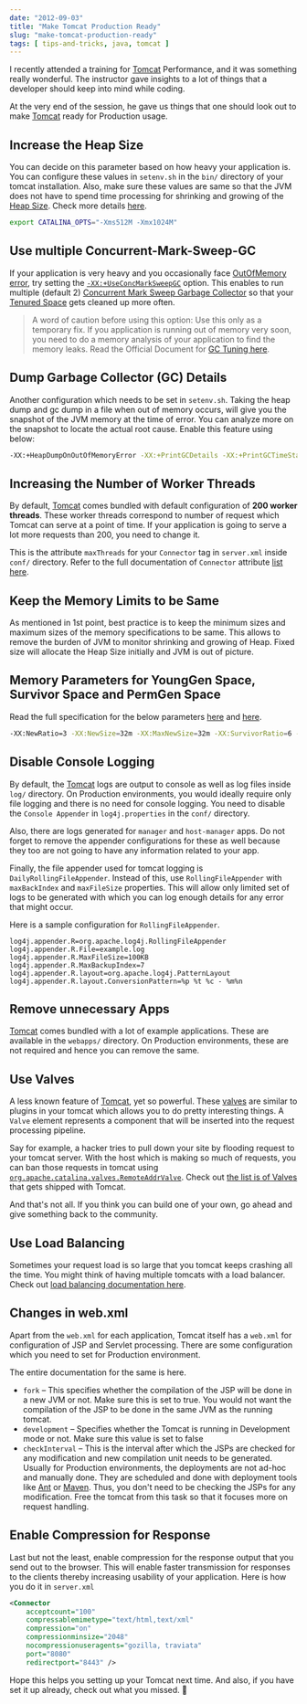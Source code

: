 ```yaml
---
date: "2012-09-03"
title: "Make Tomcat Production Ready"
slug: "make-tomcat-production-ready"
tags: [ tips-and-tricks, java, tomcat ]
---
```




I recently attended a training for [Tomcat][1] Performance, and it was something really wonderful. The instructor gave insights to a lot of things that a developer should keep into mind while coding.

At the very end of the session, he gave us things that one should look out to make [Tomcat][1] ready for Production usage.

## Increase the Heap Size

You can decide on this parameter based on how heavy your application is. You can configure these values in `setenv.sh` in the `bin/` directory of your tomcat installation. Also, make sure these values are same so that the JVM does not have to spend time processing for shrinking and growing of the [Heap Size][2]. Check more details [here][3].

```bash
export CATALINA_OPTS="-Xms512M -Xmx1024M"
```

## Use multiple Concurrent-Mark-Sweep-GC

If your application is very heavy and you occasionally face [OutOfMemory error][4], try setting the [`-XX:+UseConcMarkSweepGC`][5] option. This enables to run multiple (default 2) [Concurrent Mark Sweep Garbage Collector][5] so that your [Tenured Space][2] gets cleaned up more often.

> A word of caution before using this option: Use this only as a temporary fix. If you application is running out of memory very soon, you need to do a memory analysis of your application to find the memory leaks. Read the Official Document for [GC Tuning here][6].

## Dump Garbage Collector (GC) Details

Another configuration which needs to be set in `setenv.sh`. Taking the heap dump and gc dump in a file when out of memory occurs, will give you the snapshot of the JVM memory at the time of error. You can analyze more on the snapshot to locate the actual root cause. Enable this feature using below:

```bash
-XX:+HeapDumpOnOutOfMemoryError -XX:+PrintGCDetails -XX:+PrintGCTimeStamps -verbose:gc -Xloggc:/tmp/gc.log
```

## Increasing the Number of Worker Threads

By default, [Tomcat][1] comes bundled with default configuration of **200 worker threads**. These worker threads correspond to number of request which Tomcat can serve at a point of time. If your application is going to serve a lot more requests than 200, you need to change it.

This is the attribute `maxThreads` for your `Connector` tag in `server.xml` inside `conf/` directory. Refer to the full documentation of `Connector` attribute [list here][7].

## Keep the Memory Limits to be Same

As mentioned in 1st point, best practice is to keep the minimum sizes and maximum sizes of the memory specifications to be same. This allows to remove the burden of JVM to monitor shrinking and growing of Heap. Fixed size will allocate the Heap Size initially and JVM is out of picture.

## Memory Parameters for YoungGen Space, Survivor Space and PermGen Space

Read the full specification for the below parameters [here][8] and [here][9].

```bash
-XX:NewRatio=3 -XX:NewSize=32m -XX:MaxNewSize=32m -XX:SurvivorRatio=6 -XX:MaxPermSize=64m
```

## Disable Console Logging

By default, the [Tomcat][1] logs are output to console as well as log files inside `log/` directory. On Production environments, you would ideally require only file logging and there is no need for console logging. You need to disable the `Console Appender` in `log4j.properties` in the `conf/` directory.

Also, there are logs generated for `manager` and `host-manager` apps. Do not forget to remove the appender configurations for these as well because they too are not going to have any information related to your app.

Finally, the file appender used for tomcat logging is `DailyRollingFileAppender`. Instead of this, use `RollingFileAppender` with `maxBackIndex` and `maxFileSize` properties. This will allow only limited set of logs to be generated with which you can log enough details for any error that might occur.

Here is a sample configuration for `RollingFileAppender`.

```properties
log4j.appender.R=org.apache.log4j.RollingFileAppender
log4j.appender.R.File=example.log
log4j.appender.R.MaxFileSize=100KB
log4j.appender.R.MaxBackupIndex=7
log4j.appender.R.layout=org.apache.log4j.PatternLayout
log4j.appender.R.layout.ConversionPattern=%p %t %c - %m%n
```

## Remove unnecessary Apps

[Tomcat][1] comes bundled with a lot of example applications. These are available in the `webapps/` directory. On Production environments, these are not required and hence you can remove the same.

## Use Valves

A less known feature of [Tomcat][1], yet so powerful. These [valves][10] are similar to plugins in your tomcat which allows you to do pretty interesting things. A `Valve` element represents a component that will be inserted into the request processing pipeline.

Say for example, a hacker tries to pull down your site by flooding request to your tomcat server. With the host which is making so much of requests, you can ban those requests in tomcat using [`org.apache.catalina.valves.RemoteAddrValve`][11]. Check out [the list is of Valves][12] that gets shipped with Tomcat.

And that's not all. If you think you can build one of your own, go ahead and give something back to the community.

## Use Load Balancing

Sometimes your request load is so large that you tomcat keeps crashing all the time. You might think of having multiple tomcats with a load balancer. Check out [load balancing documentation here][13].

## Changes in web.xml

Apart from the `web.xml` for each application, Tomcat itself has a `web.xml` for configuration of JSP and Servlet processing. There are some configuration which you need to set for Production environment.

The entire documentation for the same is here.
* `fork` – This specifies whether the compilation of the JSP will be done in a new JVM or not. Make sure this is set to true. You would not want the compilation of the JSP to be done in the same JVM as the running tomcat.
* `development` – Specifies whether the Tomcat is running in Development mode or not. Make sure this value is set to false
* `checkInterval` – This is the interval after which the JSPs are checked for any modification and new compilation unit needs to be generated. Usually for Production environments, the deployments are not ad-hoc and manually done. They are scheduled and done with deployment tools like [Ant][14] or [Maven][15]. Thus, you don't need to be checking the JSPs for any modification. Free the tomcat from this task so that it focuses more on request handling.

## Enable Compression for Response

Last but not the least, enable compression for the response output that you send out to the browser. This will enable faster transmission for responses to the clients thereby increasing usability of your application. Here is how you do it in `server.xml`

```xml
<Connector
    acceptcount="100"
    compressablemimetype="text/html,text/xml"
    compression="on"
    compressionminsize="2048"
    nocompressionuseragents="gozilla, traviata"
    port="8080"
    redirectport="8443" />
```

Hope this helps you setting up your Tomcat next time. And also, if you have set it up already, check out what you missed. 🙂



   [1]: https://tomcat.apache.org/
   [2]: https://docs.oracle.com/javase/8/docs/technotes/guides/vm/gctuning/sizing.html
   [3]: https://stackoverflow.com/questions/6897476/tomcat-7-how-to-set-initial-heap-size-correctly
   [4]: https://docs.oracle.com/javase/8/docs/technotes/guides/troubleshoot/memleaks002.html
   [5]: https://docs.oracle.com/javase/8/docs/technotes/guides/vm/gctuning/cms.html
   [6]: https://www.oracle.com/technetwork/java/gc-tuning-5-138395.html
   [7]: https://tomcat.apache.org/tomcat-5.5-doc/config/http.html
   [8]: https://www.oracle.com/technetwork/java/gc-tuning-5-138395.html#0.0.0.0.%20Young%20Generation%20Guarantee%7Coutline
   [9]: https://www.oracle.com/technetwork/java/javase/tech/vmoptions-jsp-140102.html
  [10]: https://tomcat.apache.org/tomcat-5.5-doc/config/valve.html
  [11]: https://tomcat.apache.org/tomcat-5.5-doc/config/valve.html#Remote_Address_Filter
  [12]: https://tomcat.apache.org/tomcat-5.5-doc/config/valve.html
  [13]: https://tomcat.apache.org/connectors-doc/common_howto/loadbalancers.html
  [14]: https://ant.apache.org/
  [15]: https://maven.apache.org/
